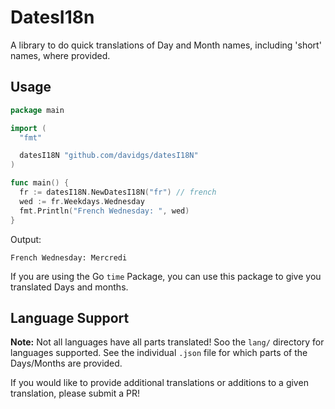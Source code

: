 # DatesI18n

A library to do quick translations of Day and Month names, including 'short' names, where provided.

## Usage

```go
package main

import (
  "fmt"

  datesI18N "github.com/davidgs/datesI18N"
)

func main() {
  fr := datesI18N.NewDatesI18N("fr") // french
  wed := fr.Weekdays.Wednesday
  fmt.Println("French Wednesday: ", wed)
}
```
Output:
```
French Wednesday: Mercredi
```

If you are using the Go `time` Package, you can use this package to give you translated Days and months.

## Language Support

**Note:** Not all languages have all parts translated! Soo the `lang/` directory for languages supported. See the individual `.json` file for which parts of the Days/Months are provided.

If you would like to provide additional translations or additions to a given translation, please submit a PR!
